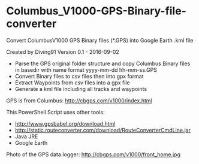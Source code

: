 # Columbus_V1000-GPS-Binary-file-converter
 Convert ColumbusV1000 GPS Binary files (*.GPS) into Google Earth .kml file 

  Created by Diving91
  Version 0.1 - 2016-09-02

  - Parse the GPS original folder structure and copy Columbus Binary files in basedir with name format yyyy-mm-dd hh-mm-ss.GPS
  - Convert Binary files to csv files then into gpx format
  - Extract Waypoints from csv files into a gpx file
  - Generate a kml file including all tracks and waypoints

GPS is from Columbus: http://cbgps.com/v1000/index.html

This PowerShell Script uses other tools:
- http://www.gpsbabel.org/download.html
- http://static.routeconverter.com/download/RouteConverterCmdLine.jar
- Java JRE
- Google Earth

Photo of the GPS data logger: http://cbgps.com/v1000/front_home.jpg
